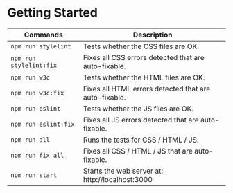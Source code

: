 # Getting Started

| Commands  |  Description |
|---|---|
| ```npm run stylelint```  |   Tests whether the CSS files are OK. |
| ```npm run stylelint:fix```  |   Fixes all CSS errors detected that are auto-fixable. |
| ```npm run w3c```  |   Tests whether the HTML files are OK. |
| ```npm run w3c:fix```  |   Fixes all HTML errors detected that are auto-fixable. |
| ```npm run eslint```  |  Tests whether the JS files are OK. |
| ```npm run eslint:fix```  |  Fixes all JS errors detected that are auto-fixable. |
| ```npm run all```  |   Runs the tests for CSS / HTML / JS. |
| ```npm run fix all```  |  Fixes all CSS / HTML / JS that are auto-fixable. |
| ```npm run start```  |  Starts the web server at: http://localhost:3000 |

